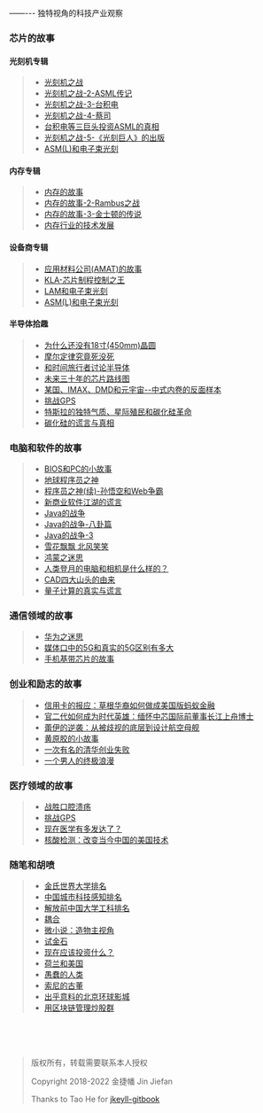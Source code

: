 
——--- 独特视角的科技产业观察

### 芯片的故事

#### 光刻机专辑

> * [光刻机之战](/jekyll/2022-05-01-Semiconductor.html#1-光刻机之战/)
> * [光刻机之战-2-ASML传记](/jekyll/2022-05-01-Semiconductor.html#2-光刻机之战2-asml传记)
> * [光刻机之战-3-台积电](/jekyll/2022-05-01-Semiconductor.html#3-光刻机之战-3台积电)
> * [光刻机之战-4-蔡司](/jekyll/2022-05-01-Semiconductor.html#4-光刻机之战-4蔡司)
> * [台积电等三巨头投资ASML的真相](/jekyll/2022-05-01-Semiconductor.html#5-台积电等三巨头投资ASML的真相)
> * [光刻机之战-5-《光刻巨人》的出版](/jekyll/2022-05-01-Semiconductor.html#6-光刻巨人的出版)
> * [ASM(L)和电子束光刻](/jekyll/2022-05-01-Semiconductor.html#4-asml和电子束光刻)


#### 内存专辑

> * [内存的故事](/jekyll/2022-05-01-Semiconductor.html#1-内存的故事)
> * [内存的故事-2-Rambus之战](/jekyll/2022-05-01-Semiconductor.html#2-内存的故事-2-rambus之战)
> * [内存的故事-3-金士顿的传说](/jekyll/2022-05-01-Semiconductor.html#3-内存的故事-3-金士顿的传说)
> * [内存行业的技术发展](/jekyll/2022-05-01-Semiconductor.html#4-内存行业的技术发展)

#### 设备商专辑

> * [应用材料公司(AMAT)的故事](/jekyll/2022-05-01-Semiconductor.html#1-应用材料公司amat的故事)
> * [KLA-芯片制程控制之王](/jekyll/2022-05-01-Semiconductor.html#2-kla-芯片制程控制之王)
> * [LAM和电子束光刻](/jekyll/2022-05-01-Semiconductor.html#3-lam和电子束光刻)
> * [ASM(L)和电子束光刻](/jekyll/2022-05-01-Semiconductor.html#4-asml和电子束光刻)

#### 半导体拾趣

> * [为什么还没有18寸(450mm)晶圆](/jekyll/2022-05-01-Semiconductor.html#1-为什么还没有18寸450mm晶圆)
> * [摩尔定律究竟死没死](/jekyll/2022-05-01-Semiconductor.html#2-摩尔定律究竟死没死)
> * [和时间旅行者讨论半导体](/jekyll/2022-05-01-Semiconductor.html#3-和时间旅行者讨论半导体)
> * [未来三十年的芯片路线图](/jekyll/2022-05-01-Semiconductor.html#4-未来三十年的芯片路线图)
> * [某国、IMAX、DMD和元宇宙--中式内卷的反面样本](/jekyll/2022-05-01-Semiconductor.html#5-某国imaxdmd和元宇宙中式内卷的反面样本)
> * [挑战GPS](/jekyll/2022-05-01-Medicine.html#2-挑战gps)
> * [特斯拉的独特气质、星际殖民和碳化硅革命](/jekyll/2022-05-01-Semiconductor.html#6-特斯拉的独特气质星际殖民和碳化硅革命)
> * [碳化硅的谎言与真相](/jekyll/2022-05-01-Semiconductor.html#2-碳化硅的谎言与真相)


### 电脑和软件的故事

> * [BIOS和PC的小故事](/jekyll/2022-05-01-Software.html#1-bios和pc的小故事)
> * [地球程序员之神](/jekyll/2022-05-01-Software.html#2-地球程序员之神)
> * [程序员之神(续)-孙悟空和Web争霸](/jekyll/2022-05-01-Software.html#3-程序员之神续-孙悟空和web争霸)
> * [新商业软件江湖的谎言](/jekyll/2022-05-01-Software.html#4-新商业软件江湖的谎言)
> * [Java的战争](/jekyll/2022-05-01-Software.html#5-java的战争)
> * [Java的战争-八卦篇](/jekyll/2022-05-01-Software.html#6-java的战争-八卦篇)
> * [Java的战争-3](/jekyll/2022-05-01-Software.html#7-java的战争-3)
> * [雪花飘飘 北风笑笑](/jekyll/2022-05-01-Software.html#8-雪花飘飘-北风笑笑)
> * [鸿蒙之迷思](/jekyll/2022-05-01-Software.html#9-鸿蒙之迷思)
> * [人类登月的电脑和相机是什么样的？](/jekyll/2022-05-01-Software.html#10-人类登月的电脑和相机是什么样的)
> * [CAD四大山头的由来](/jekyll/2022-05-01-Software.html#11-cad四大山头的由来)
> * [量子计算的真实与谎言](/jekyll/2022-05-01-Software.html#12-量子计算的真实与谎言)


### 通信领域的故事

> * [华为之迷思](/jekyll/2022-05-01-Telecom.html#1-华为之迷思)
> * [媒体口中的5G和真实的5G区别有多大](/jekyll/2022-05-01-Telecom.html#2-媒体口中的5g和真实的5g区别有多大)
> * [手机基带芯片的故事](/jekyll/2022-05-01-Telecom.html#3-手机基带芯片的故事)

### 创业和励志的故事

> * [信用卡的报应：草根华裔如何做成美国版蚂蚁金融](/jekyll/2022-05-01-Inspiration.html#1-信用卡的报应草根华裔如何做成美国版蚂蚁金融)
> * [官二代如何成为时代英雄：缅怀中芯国际前董事长江上舟博士](/jekyll/2022-05-01-Inspiration.html#2-官二代如何成为时代英雄缅怀中芯国际前董事长江上舟博士)
> * [蕾伊的逆袭：从被歧视的底层到设计航空母舰]()
> * [黄原胶的小故事](/jekyll/2022-05-01-Inspiration.html#3-蕾伊的逆袭从被歧视的底层到设计航空母舰)
> * [一次有名的清华创业失败](/jekyll/2022-05-01-Inspiration.html#5-一次有名的清华创业失败)
> * [一个男人的终极浪漫](/jekyll/2022-05-01-Inspiration.html#6-一个男人的终极浪漫)

### 医疗领域的故事

> * [战胜口腔溃疡](/jekyll/2022-05-01-Medicine.html#1-战胜口腔溃疡)
> * [挑战GPS](/jekyll/2022-05-01-Medicine.html#2-挑战gps)
> * [现在医学有多发达了？](/jekyll/2022-05-01-Medicine.html#3-现在医学有多发达了)
> * [核酸检测：改变当今中国的美国技术](/jekyll/2022-05-01-Medicine.html#3-改变了当今中国的美国技术)

### 随笔和胡喷

> * [金氏世界大学排名](/jekyll/2022-05-01-Sketch.html#1-金氏世界大学排名)
> * [中国城市科技感知排名](/jekyll/2022-05-01-Sketch.html#2-中国城市科技感知排名)
> * [解放前中国大学工科排名](/jekyll/2022-05-01-Sketch.html#1-解放前中国大学工科排名)
> * [耦合](/jekyll/2022-05-01-Sketch.html#4-耦合)
> * [微小说：造物主视角](/jekyll/2022-05-01-Sketch.html#5-微小说造物主视角)
> * [试金石](/jekyll/2022-05-01-Sketch.html#6-试金石)
> * [现在应该投资什么？](/jekyll/2022-05-01-Sketch.html#7-现在应该投资什么)
> * [荷兰和美国](/jekyll/2022-05-01-Sketch.html#9-荷兰和美国)
> * [愚蠢的人类](/jekyll/2022-05-01-Sketch.html#10-愚蠢的人类)
> * [索尼的古董](/jekyll/2022-05-01-Sketch.html#11-索尼的古董)
> * [出乎意料的北京环球影城](/jekyll/2022-05-01-Sketch.html#12-出乎意料的北京环球影城)
> * [用区块链管理炒股群](/jekyll/2022-05-01-Sketch.html#13-用区块链管理炒股群)
	

  
<br>
<br>
<br>


> 版权所有，转载需要联系本人授权
> 
> Copyright 2018-2022 金捷幡 Jin Jiefan
> 
> Thanks to Tao He for [jkeyll-gitbook](https://github.com/sighingnow/jekyll-gitbook/)
